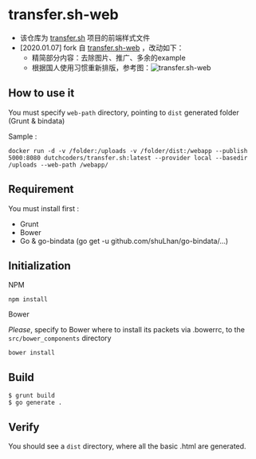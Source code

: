 # transfer.sh-web
- 该仓库为 [transfer.sh](https://github.com/dutchcoders/transfer.sh/) 项目的前端样式文件
- [2020.01.07] fork 自 [transfer.sh-web](https://github.com/dutchcoders/transfer.sh-web) ，改动如下：
    - 精简部分内容：去除图片、推广、多余的example
    - 根据国人使用习惯重新排版，参考图：![transfer.sh-web](http://cdn.imwang.top/article/transfer.jpg)

## How to use it

You must specify `web-path` directory, pointing to `dist` generated folder (Grunt & bindata)

Sample :
```
docker run -d -v /folder:/uploads -v /folder/dist:/webapp --publish 5000:8080 dutchcoders/transfer.sh:latest --provider local --basedir /uploads --web-path /webapp/
```
## Requirement
You must install first :
* Grunt
* Bower
* Go & go-bindata (go get -u github.com/shuLhan/go-bindata/...)

## Initialization

NPM
```
npm install
```

Bower

*Please*, specify to Bower where to install its packets via .bowerrc, to the `src/bower_components` directory
```
bower install
```

## Build
```
$ grunt build
$ go generate .
```

## Verify
You should see a `dist` directory, where all the basic .html are generated.
